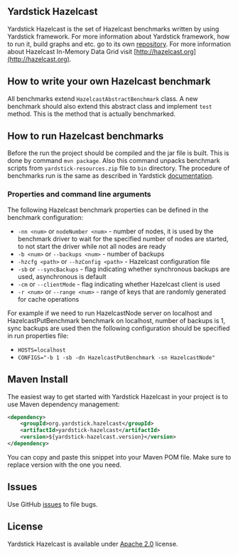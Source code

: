 ## Yardstick Hazelcast
Yardstick Hazelcast is the set of Hazelcast benchmarks written by using Yardstick framework.
For more information about Yardstick framework, how to run it, build graphs and etc.
go to its own [repository](https://github.com/gridgain/yardstick).
For more information about Hazelcast In-Memory Data Grid visit [http://hazelcast.org](http://hazelcast.org).

## How to write your own Hazelcast benchmark
All benchmarks extend `HazelcastAbstractBenchmark` class. A new benchmark should also extend this
abstract class and implement `test` method. This is the method that is actually benchmarked.

## How to run Hazelcast benchmarks
Before the run the project should be compiled and the jar file is built. This is done by command `mvn package`.
Also this command unpacks benchmark scripts from `yardstick-resources.zip` file to `bin` directory.
The procedure of benchmarks run is the same as described in Yardstick
[documentation](https://github.com/gridgain/yardstick).

### Properties and command line arguments

The following Hazelcast benchmark properties can be defined in the benchmark configuration:

* `-nn <num>` or `nodeNumber <num>` - number of nodes, it is used by the benchmark driver to wait for the specified number of nodes are started,
    to not start the driver while not all nodes are ready
* `-b <num>` or `--backups <num>` - number of backups
* `-hzcfg <path>` or `--hzConfig <path>` - Hazelcast configuration file
* `-sb` or `--syncBackups` - flag indicating whether synchronous backups are used, asynchronous is default
* `-cm` or `--clientMode` - flag indicating whether Hazelcast client is used
* `-r <num>` or `--range <num>` - range of keys that are randomly generated for cache operations

For example if we need to run HazelcastNode server on localhost and HazelcastPutBenchmark benchmark on localhost, 
number of backups is 1, sync backups are used 
then the following configuration should be specified in run properties file:

* `HOSTS=localhost` 
* `CONFIGS="-b 1 -sb -dn HazelcastPutBenchmark -sn HazelcastNode"`

## Maven Install
The easiest way to get started with Yardstick Hazelcast in your project is to use Maven dependency management:

```xml
<dependency>
    <groupId>org.yardstick.hazelcast</groupId>
    <artifactId>yardstick-hazelcast</artifactId>
    <version>${yardstick-hazelcast.version}</version>
</dependency>
```

You can copy and paste this snippet into your Maven POM file. Make sure to replace version with the one you need.

## Issues
Use GitHub [issues](https://github.com/gridgain/yardstick-hazelcast/issues) to file bugs.

## License
Yardstick Hazelcast is available under [Apache 2.0](http://www.apache.org/licenses/LICENSE-2.0.html) license.
